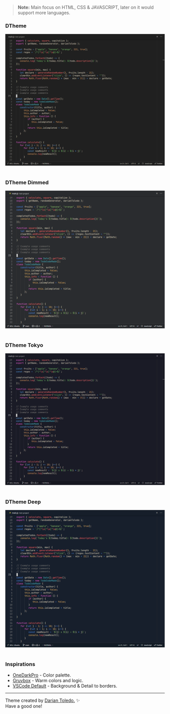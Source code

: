 > **Note:**
> Main focus on HTML, CSS & JAVASCRIPT, later on it would support more languages.

### DTheme

![DTheme](images/dtheme.png)
&nbsp;

### DTheme Dimmed

![DTheme Dimmed](images/dtheme-dimmed.png)
&nbsp;

### DTheme Tokyo

![DTheme Tokyo](images/dtheme-tokyo.png)
&nbsp;

### DTheme Deep

![DTheme Deep](images/dtheme-deep.png)
&nbsp;

### Inspirations

-  [OneDarkPro](https://github.com/Binaryify/OneDark-Pro) - Color palette.
-  [Gruvbox](https://github.com/sainnhe/gruvbox-material-vscode) - Warm colors and logic.
-  [VSCode Default]() - Background & Detail to borders.

---

Theme created by <a href="https://github.com/darianmorat">Darian Toledo.</a> ✨ <br />
Have a good one!
